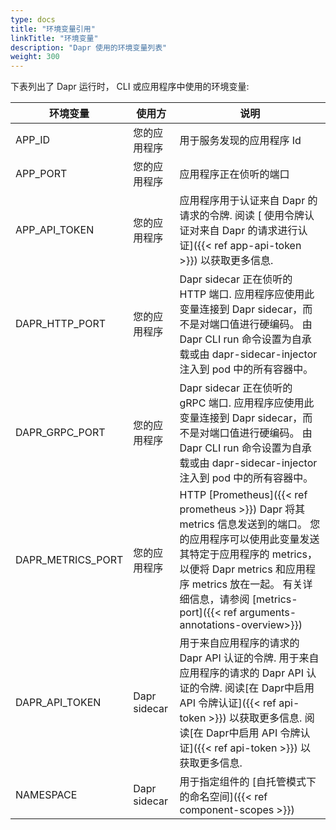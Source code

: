 ```yaml
---
type: docs
title: "环境变量引用"
linkTitle: "环境变量"
description: "Dapr 使用的环境变量列表"
weight: 300
---
```


下表列出了 Dapr 运行时， CLI 或应用程序中使用的环境变量:

| 环境变量                | 使用方          | 说明                                                                                                                                                                                                             |
| ------------------- | ------------ | -------------------------------------------------------------------------------------------------------------------------------------------------------------------------------------------------------------- |
| APP_ID              | 您的应用程序       | 用于服务发现的应用程序 Id                                                                                                                                                                                                 |
| APP_PORT            | 您的应用程序       | 应用程序正在侦听的端口                                                                                                                                                                                                    |
| APP_API_TOKEN     | 您的应用程序       | 应用程序用于认证来自 Dapr 的请求的令牌. 阅读 [ 使用令牌认证对来自 Dapr 的请求进行认证]({{< ref app-api-token >}}) 以获取更多信息.                                                                                                                       |
| DAPR_HTTP_PORT    | 您的应用程序       | Dapr sidecar 正在侦听的 HTTP 端口. 应用程序应使用此变量连接到 Dapr sidecar，而不是对端口值进行硬编码。 由 Dapr CLI run 命令设置为自承载或由 dapr-sidecar-injector 注入到 pod 中的所有容器中。                                                                          |
| DAPR_GRPC_PORT    | 您的应用程序       | Dapr sidecar 正在侦听的 gRPC 端口. 应用程序应使用此变量连接到 Dapr sidecar，而不是对端口值进行硬编码。 由 Dapr CLI run 命令设置为自承载或由 dapr-sidecar-injector 注入到 pod 中的所有容器中。                                                                          |
| DAPR_METRICS_PORT | 您的应用程序       | HTTP [Prometheus]({{< ref prometheus >}}) Dapr 将其 metrics 信息发送到的端口。 您的应用程序可以使用此变量发送其特定于应用程序的 metrics，以便将 Dapr metrics 和应用程序 metrics 放在一起。 有关详细信息，请参阅 [metrics-port]({{< ref arguments-annotations-overview>}}) |
| DAPR_API_TOKEN    | Dapr sidecar | 用于来自应用程序的请求的 Dapr API 认证的令牌. 用于来自应用程序的请求的 Dapr API 认证的令牌. 阅读[在 Dapr中启用 API 令牌认证]({{< ref api-token >}}) 以获取更多信息. 阅读[在 Dapr中启用 API 令牌认证]({{< ref api-token >}}) 以获取更多信息.                                        |
| NAMESPACE           | Dapr sidecar | 用于指定组件的 [自托管模式下的命名空间]({{< ref component-scopes >}})                                                                                                                                                            |

